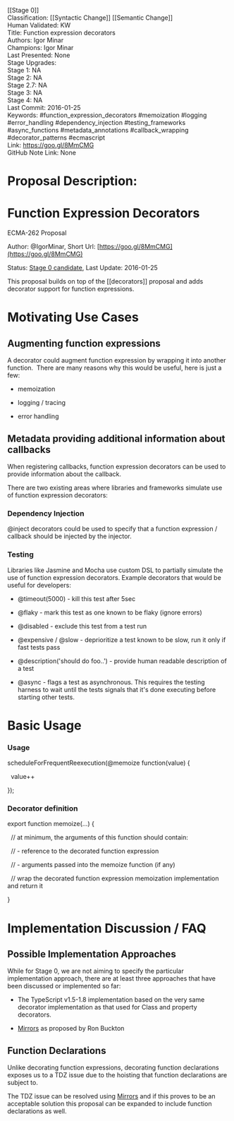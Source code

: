 [[Stage 0]]<br>Classification: [[Syntactic Change]] [[Semantic Change]]<br>Human Validated: KW<br>Title: Function expression decorators<br>Authors: Igor Minar<br>Champions: Igor Minar<br>Last Presented: None<br>Stage Upgrades:<br>Stage 1: NA  
Stage 2: NA  
Stage 2.7: NA  
Stage 3: NA  
Stage 4: NA<br>Last Commit: 2016-01-25<br>Keywords: #function_expression_decorators #memoization #logging #error_handling #dependency_injection #testing_frameworks #async_functions #metadata_annotations #callback_wrapping #decorator_patterns #ecmascript<br>Link: https://goo.gl/8MmCMG <br>GitHub Note Link: None
# Proposal Description:<br>
# Function Expression Decorators

ECMA-262 Proposal

Author: @IgorMinar, Short Url: [https://goo.gl/8MmCMG](https://goo.gl/8MmCMG)

Status: [Stage 0 candidate](https://github.com/tc39/ecma262/pull/324), Last Update: 2016-01-25


This proposal builds on top of the [[decorators]] proposal and adds decorator support for function expressions.

# Motivating Use Cases

  ## Augmenting function expressions


A decorator could augment function expression by wrapping it into another function.  There are many reasons why this would be useful, here is just a few:

- memoization
    
- logging / tracing
    
- error handling
    

## Metadata providing additional information about callbacks


When registering callbacks, function expression decorators can be used to provide information about the callback.

  

There are two existing areas where libraries and frameworks simulate use of function expression decorators:

  
### Dependency Injection

  

@inject decorators could be used to specify that a function expression / callback should be injected by the injector.

  
  

### Testing

  

Libraries like Jasmine and Mocha use custom DSL to partially simulate the use of function expression decorators. Example decorators that would be useful for developers:

  

- @timeout(5000) - kill this test after 5sec
    
- @flaky - mark this test as one known to be flaky (ignore errors)
    
- @disabled - exclude this test from a test run
    
- @expensive / @slow - deprioritize a test known to be slow, run it only if fast tests pass
    
- @description('should do foo..') - provide human readable description of a test
    
- @async - flags a test as asynchronous. This requires the testing harness to wait until the tests signals that it's done executing before starting other tests.
    

  
  
  

# Basic Usage

  

### Usage

  

scheduleForFrequentReexecution(@memoize function(value) { 

  value++

});

  

### Decorator definition

  

export function memoize(...) {

  // at minimum, the arguments of this function should contain:

  // - reference to the decorated function expression

  // - arguments passed into the memoize function (if any)

  

  // wrap the decorated function expression memoization implementation and return it

}

  

# Implementation Discussion / FAQ

  

## Possible Implementation Approaches

  

While for Stage 0, we are not aiming to specify the particular implementation approach, there are at least three approaches that have been discussed or implemented so far:

  

- The TypeScript v1.5-1.8 implementation based on the very same decorator implementation as that used for Class and property decorators.
    
- [Mirrors](https://gist.github.com/rbuckton/8e6806fb6852b50e4052/) as proposed by Ron Buckton
    

  
  

## Function Declarations

  

Unlike decorating function expressions, decorating function declarations exposes us to a TDZ issue due to the hoisting that function declarations are subject to.

  
The TDZ issue can be resolved using [Mirrors](https://gist.github.com/rbuckton/8e6806fb6852b50e4052/) and if this proves to be an acceptable solution this proposal can be expanded to include function declarations as well.